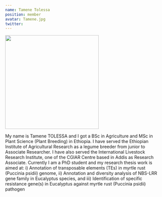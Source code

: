 ```yaml
---
name: Tamene Tolessa
position: member
avatar: Tamene.jpg
twitter:
---
```


<img width="300" src="{{site.baseurl}}/images/people/{{page.avatar}}" data-action="zoom">

My name is Tamene TOLESSA and I got a BSc in Agriculture and MSc in Plant Science (Plant Breeding) in Ethiopia. I have served the Ethiopian Institute of Agricultural Research as a legume breeder from junior to Associate Researcher. I have also served the International Livestock Research Institute, one of the CGIAR Centre based in Addis as Research Associate. Currently I am a PhD student and my research thesis work is aimed at: i) Annotation of transposable elements (TEs) in myrtle rust (Puccinia psidii) genome, ii) Annotation and diversity analysis of NBS-LRR gene family in Eucalyptus species, and iii) Identification of specific resistance gene(s) in Eucalyptus against myrtle rust (Puccinia psidii) pathogen
